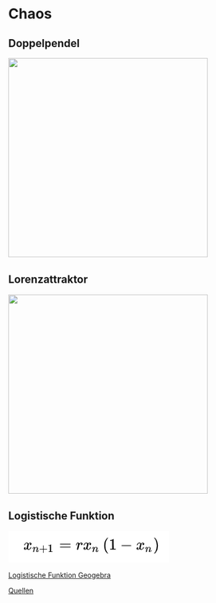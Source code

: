 # Chaos


## Doppelpendel
 <img src="https://thumbs.gfycat.com/FlickeringMixedAmericanbulldog-small.gif" width="400" height="400"/>
 
## Lorenzattraktor
<img src="https://thumbs.gfycat.com/PlushCelebratedKronosaurus-size_restricted.gif" width="400" height="400"/> 


## Logistische Funktion 
![alt](logostic_map.png)

[Logistische Funktion Geogebra](https://www.geogebra.org/m/mbznmn6k)








[Quellen](Quellennachweis.pdf)
